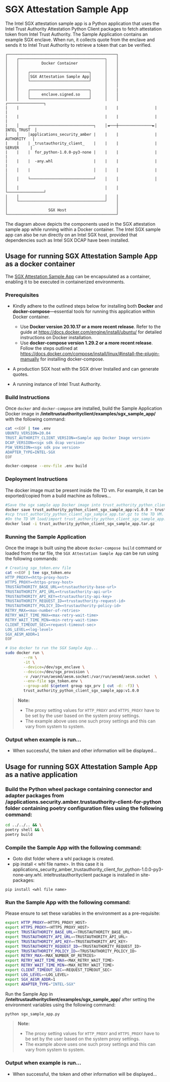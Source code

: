 # SGX Attestation Sample App
The Intel SGX attestation sample app is a Python application that uses the Intel Trust Authority Attestation Python Client packages
to fetch attestation token from Intel Trust Authority. The Sample Application contains an example SGX enclave. When run, 
it collects quote from the enclave and sends it to Intel Trust Authority to retrieve a token that can be verified.

```
┌────────────────────────────────────────────────┐
│    ┌──────────────────────────────────────┐    │
│    │          Docker Container            │    │
│    │                                      │    │
│    │    ┌──────────────────────────┐      │    │
│    │    │SGX Attestation Sample App│      │    │                
│    │    └──────────────────────────┘      │    │                                
│    │                                      │    │                                
│    │    ┌──────────────────────────┐      │    |
│    │    │     enclave.signed.so    │      │    │                
│    │    └──────────────────────────┘      │    │                ┌────────────────┐
|    |                                      |    |                |                |
|    |                                      |    |                |                |
|    │    ┌────────────────────────────┐    │◄───┼───────────────►│   INTEL TRUST  │
│    │    │applications_security_amber |    |    |                |    AUTHORITY   |
|    |    | _trustauthority_client_    |    |    |                |     SERVER     |
|    |    |  for_python-1.0.0-py3-none |    |    |                |                |
|    |    |  -any.whl                  |    |    |                |                |
|    │    |                            │    │    │                |                │
│    │    └────────────────────────────┘    │    │                │                │
│    │                                      │    │                └────────────────┘
│    │                                      │    │
│    └──────────────────────────────────────┘    │
│                                                │
│                  SGX Host                      │
└────────────────────────────────────────────────┘
```
The diagram above depicts the components used in the SGX attestation sample app while running within
a Docker container. The Intel SGX sample app can also be run directly on an Intel SGX host, provided that dependencies such as Intel SGX DCAP have been installed. 


## Usage for running SGX Attestation Sample App as a docker container

The [SGX Attestation Sample App](../sgx_sample_app/sgx_sample_app.py) can be encapsulated as a container, enabling it to be executed in containerized environments.

### Prerequisites

- Kindly adhere to the outlined steps below for installing both <b>Docker</b> and <b>docker-compose</b>—essential tools for running this application within Docker container.

    - Use <b>Docker version 20.10.17 or a more recent release</b>. Refer to the guide at https://docs.docker.com/engine/install/ubuntu/ for detailed instructions on Docker installation.
    - Use <b>docker-compose version 1.29.2 or a more recent release</b>. Follow the steps outlined at https://docs.docker.com/compose/install/linux/#install-the-plugin-manually for installing docker-compose.
- A production SGX host with the SGX driver Installed and can generate quotes.
- A running instance of Intel Trust Authority.



### Build Instructions

Once `docker` and `docker-compose` are installed, build the Sample Application Docker image in **/inteltrustauthorityclient/examples/sgx_sample_app/** with the following command:

```sh
cat <<EOF | tee .env
UBUNTU_VERSION=20.04
TRUST_AUTHORITY_CLIENT_VERSION=<Sample app Docker Image version>
DCAP_VERSION=<sgx sdk dcap version>
PSW_VERSION=<sgx sdk psw version>
ADAPTER_TYPE=INTEL-SGX
EOF

docker-compose --env-file .env build
```

### Deployment Instructions

The docker image must be present inside the TD vm.  For example, it can be exported/copied 
from a build machine as follows...
```sh
#Save the sgx sample app Docker image into trust_authority_python_client_sgx_sample_app.tar.gz
docker save trust_authority_python_client_sgx_sample_app:v1.0.0 > trust_authority_python_client_sgx_sample_app.tar.gz
#scp trust_authority_python_client_sgx_sample_app.tar.gz to the TD VM.
#On the TD VM load/import trust_authority_python_client_sgx_sample_app.tar.gz docker image using below command
docker load -i trust_authority_python_client_sgx_sample_app.tar.gz
``` 

### Running the Sample Application

Once the image is built using the above `docker-compose build` command or loaded from the tar file,
the `SGX Attestation Sample App` can be run using the following commands:

```sh
# Creating sgx_token.env file
cat <<EOF | tee sgx_token.env
HTTP_PROXY=<http-proxy-host>
HTTPS_PROXY=<https-proxy-host>
TRUSTAUTHORITY_BASE_URL=<trustauthority-base-url>
TRUSTAUTHORITY_API_URL=<trustauthority-api-url>
TRUSTAUTHORITY_API_KEY=<trustauthority-api-key>
TRUSTAUTHORITY_REQUEST_ID=<trustauthority-request-id>
TRUSTAUTHORITY_POLICY_ID=<trustauthority-policy-id>
RETRY_MAX=<max-number-of-retries>
RETRY_WAIT_TIME_MAX=<max-retry-wait-time>
RETRY_WAIT_TIME_MIN=<min-retry-wait-time>
CLIENT_TIMEOUT_SEC=<request-timeout-sec>
LOG_LEVEL=<log-level>
SGX_AESM_ADDR=1
EOF

# Use docker to run the SGX Sample App...
sudo docker run \
        --rm \
        -it \
        --device=/dev/sgx_enclave \
        --device=/dev/sgx_provision \
        -v /var/run/aesmd/aesm.socket:/var/run/aesmd/aesm.socket  \
        --env-file sgx_token.env \
        --group-add $(getent group sgx_prv | cut -d: -f3) \
        trust_authority_python_client_sgx_sample_app:v1.0.0

```

> **Note:**
>
> - The proxy setting values for `HTTP_PROXY` and `HTTPS_PROXY` have to be set by the user based on the system proxy settings.
> - The example above uses one such proxy settings and this can vary from system to system.

### Output when example is run...
- When successful, the token and other information will be displayed...


## Usage for running SGX Attestation Sample App as a native application

### Build the Python wheel package containing connector and adapter packages from **/applications.security.amber.trustauthority-client-for-python** folder containing poetry configuration files using the following command:

```sh
cd ../../.. && \
poetry shell && \
poetry build
```

### Compile the Sample App with the following command:

- Goto  dist folder where a whl package is created.
- pip install < whl file name>. In this case it is applications_security_amber_trustauthority_client_for_python-1.0.0-py3-none-any.whl. inteltrustauthorityclient package is installed in site-packages:
```
pip install <whl file name>
```

### Run the Sample App with the following command:

Please ensure to set these variables in the environment as a pre-requisite:

```sh
export HTTP_PROXY=<HTTPS_PROXY_HOST>
export HTTPS_PROXY=<HTTPS_PROXY_HOST>
export TRUSTAUTHORITY_BASE_URL=<TRUSTAUTHORITY_BASE_URL>
export TRUSTAUTHORITY_API_URL=<TRUSTAUTHORITY_API_URL>
export TRUSTAUTHORITY_API_KEY=<TRUSTAUTHORITY_API_KEY>
export TRUSTAUTHORITY_REQUEST_ID=<TRUSTAUTHORITY_REQUEST_ID>
export TRUSTAUTHORITY_POLICY_ID=<TRUSTAUTHORITY_POLICY_ID>
export RETRY_MAX=<MAX_NUMBER_OF_RETRIES>
export RETRY_WAIT_TIME_MAX=<MAX_RETRY_WAIT_TIME>
export RETRY_WAIT_TIME_MIN=<MAX_RETRY_WAIT_TIME>
export CLIENT_TIMEOUT_SEC=<REQUEST_TIMEOUT_SEC>
export LOG_LEVEL=<LOG_LEVEL>
export SGX_AESM_ADDR=1
export ADAPTER_TYPE="INTEL-SGX"
```

Run the Sample App in **/inteltrustauthorityclient/examples/sgx_sample_app/** after setting the environment variables using the following command:

```sh
python sgx_sample_app.py
```

> **Note:**
> - The proxy setting values for `HTTP_PROXY` and `HTTPS_PROXY` have to be set by the user based on the system proxy settings.
> - The example above uses one such proxy settings and this can vary from system to system.

### Output when example is run...
- When successful, the token and other information will be displayed...
